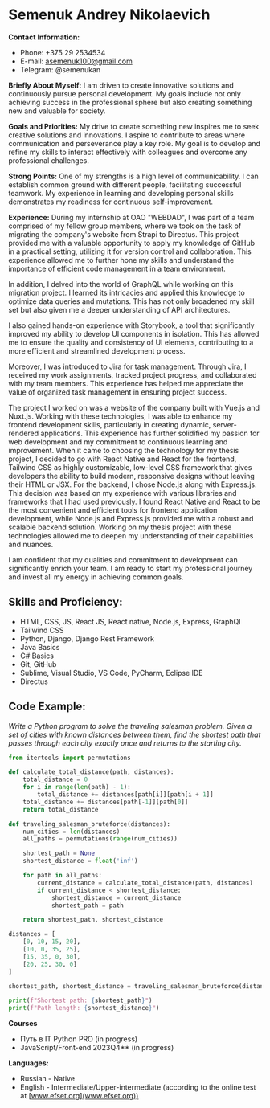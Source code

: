 # Semenuk Andrey Nikolaevich

**Contact Information:**

- Phone: +375 29 2534534
- E-mail: asemenuk100@gmail.com
- Telegram: @semenukan

**Briefly About Myself:**
I am driven to create innovative solutions and continuously pursue personal development. My goals include not only achieving success in the professional sphere but also creating something new and valuable for society.

**Goals and Priorities:**
My drive to create something new inspires me to seek creative solutions and innovations. I aspire to contribute to areas where communication and perseverance play a key role. My goal is to develop and refine my skills to interact effectively with colleagues and overcome any professional challenges.

**Strong Points:**
One of my strengths is a high level of communicability. I can establish common ground with different people, facilitating successful teamwork. My experience in learning and developing personal skills demonstrates my readiness for continuous self-improvement.

**Experience:**
During my internship at OAO "WEBDAD", I was part of a team comprised of my fellow group members, where we took on the task of migrating the company's website from Strapi to Directus. This project provided me with a valuable opportunity to apply my knowledge of GitHub in a practical setting, utilizing it for version control and collaboration. This experience allowed me to further hone my skills and understand the importance of efficient code management in a team environment.

In addition, I delved into the world of GraphQL while working on this migration project. I learned its intricacies and applied this knowledge to optimize data queries and mutations. This has not only broadened my skill set but also given me a deeper understanding of API architectures.

I also gained hands-on experience with Storybook, a tool that significantly improved my ability to develop UI components in isolation. This has allowed me to ensure the quality and consistency of UI elements, contributing to a more efficient and streamlined development process.

Moreover, I was introduced to Jira for task management. Through Jira, I received my work assignments, tracked project progress, and collaborated with my team members. This experience has helped me appreciate the value of organized task management in ensuring project success.

The project I worked on was a website of the company built with Vue.js and Nuxt.js. Working with these technologies, I was able to enhance my frontend development skills, particularly in creating dynamic, server-rendered applications. This experience has further solidified my passion for web development and my commitment to continuous learning and improvement.
When it came to choosing the technology for my thesis project, I decided to go with React Native and React for the frontend, Tailwind CSS as highly customizable, low-level CSS framework that gives developers the ability to build modern, responsive designs without leaving their HTML or JSX. For the backend, I chose Node.js along with Express.js. This decision was based on my experience with various libraries and frameworks that I had used previously. I found React Native and React to be the most convenient and efficient tools for frontend application development, while Node.js and Express.js provided me with a robust and scalable backend solution. Working on my thesis project with these technologies allowed me to deepen my understanding of their capabilities and nuances. 

I am confident that my qualities and commitment to development can significantly enrich your team. I am ready to start my professional journey and invest all my energy in achieving common goals.

## Skills and Proficiency:

- HTML, CSS, JS, React JS, React native, Node.js, Express, GraphQl
- Tailwind CSS
- Python, Django, Django Rest Framework
- Java Basics
- C# Basics
- Git, GitHub
- Sublime, Visual Studio, VS Code, PyCharm, Eclipse IDE
- Directus

## Code Example:

_Write a Python program to solve the traveling salesman problem. Given a set of cities with known distances between them, find the shortest path that passes through each city exactly once and returns to the starting city._

```python
from itertools import permutations

def calculate_total_distance(path, distances):
    total_distance = 0
    for i in range(len(path) - 1):
        total_distance += distances[path[i]][path[i + 1]]
    total_distance += distances[path[-1]][path[0]]
    return total_distance

def traveling_salesman_bruteforce(distances):
    num_cities = len(distances)
    all_paths = permutations(range(num_cities))

    shortest_path = None
    shortest_distance = float('inf')

    for path in all_paths:
        current_distance = calculate_total_distance(path, distances)
        if current_distance < shortest_distance:
            shortest_distance = current_distance
            shortest_path = path

    return shortest_path, shortest_distance

distances = [
    [0, 10, 15, 20],
    [10, 0, 35, 25],
    [15, 35, 0, 30],
    [20, 25, 30, 0]
]

shortest_path, shortest_distance = traveling_salesman_bruteforce(distances)

print(f"Shortest path: {shortest_path}")
print(f"Path length: {shortest_distance}")
```

**Courses**

- Путь в IT Python PRO (in progress)
- JavaScript/Front-end 2023Q4\*\* (in progress)

**Languages:**

- Russian - Native
- English - Intermediate/Upper-intermediate (according to the online test at [www.efset.org](www.efset.org))
